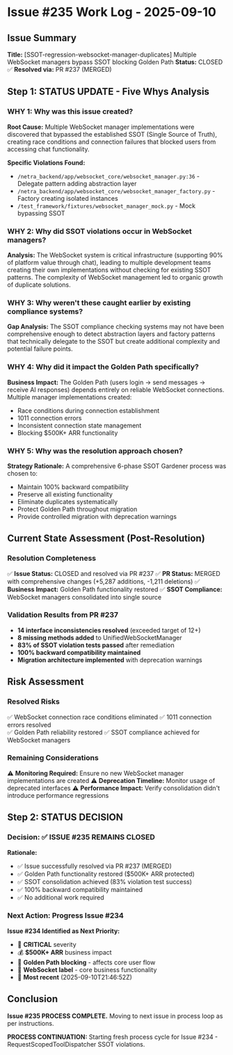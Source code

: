 # Issue #235 Work Log - 2025-09-10

## Issue Summary
**Title:** [SSOT-regression-websocket-manager-duplicates] Multiple WebSocket managers bypass SSOT blocking Golden Path
**Status:** CLOSED ✅ 
**Resolved via:** PR #237 (MERGED)

## Step 1: STATUS UPDATE - Five Whys Analysis

### WHY 1: Why was this issue created?
**Root Cause:** Multiple WebSocket manager implementations were discovered that bypassed the established SSOT (Single Source of Truth), creating race conditions and connection failures that blocked users from accessing chat functionality.

**Specific Violations Found:**
- `/netra_backend/app/websocket_core/websocket_manager.py:36` - Delegate pattern adding abstraction layer
- `/netra_backend/app/websocket_core/websocket_manager_factory.py` - Factory creating isolated instances  
- `/test_framework/fixtures/websocket_manager_mock.py` - Mock bypassing SSOT

### WHY 2: Why did SSOT violations occur in WebSocket managers?
**Analysis:** The WebSocket system is critical infrastructure (supporting 90% of platform value through chat), leading to multiple development teams creating their own implementations without checking for existing SSOT patterns. The complexity of WebSocket management led to organic growth of duplicate solutions.

### WHY 3: Why weren't these caught earlier by existing compliance systems?
**Gap Analysis:** The SSOT compliance checking systems may not have been comprehensive enough to detect abstraction layers and factory patterns that technically delegate to the SSOT but create additional complexity and potential failure points.

### WHY 4: Why did it impact the Golden Path specifically?
**Business Impact:** The Golden Path (users login → send messages → receive AI responses) depends entirely on reliable WebSocket connections. Multiple manager implementations created:
- Race conditions during connection establishment
- 1011 connection errors  
- Inconsistent connection state management
- Blocking $500K+ ARR functionality

### WHY 5: Why was the resolution approach chosen?
**Strategy Rationale:** A comprehensive 6-phase SSOT Gardener process was chosen to:
- Maintain 100% backward compatibility
- Preserve all existing functionality
- Eliminate duplicates systematically
- Protect Golden Path throughout migration
- Provide controlled migration with deprecation warnings

## Current State Assessment (Post-Resolution)

### Resolution Completeness
✅ **Issue Status:** CLOSED and resolved via PR #237
✅ **PR Status:** MERGED with comprehensive changes (+5,287 additions, -1,211 deletions)
✅ **Business Impact:** Golden Path functionality restored
✅ **SSOT Compliance:** WebSocket managers consolidated into single source

### Validation Results from PR #237
- **14 interface inconsistencies resolved** (exceeded target of 12+)
- **8 missing methods added** to UnifiedWebSocketManager
- **83% of SSOT violation tests passed** after remediation
- **100% backward compatibility maintained**
- **Migration architecture implemented** with deprecation warnings

## Risk Assessment

### Resolved Risks
✅ WebSocket connection race conditions eliminated
✅ 1011 connection errors resolved  
✅ Golden Path reliability restored
✅ SSOT compliance achieved for WebSocket managers

### Remaining Considerations
⚠️ **Monitoring Required:** Ensure no new WebSocket manager implementations are created
⚠️ **Deprecation Timeline:** Monitor usage of deprecated interfaces
⚠️ **Performance Impact:** Verify consolidation didn't introduce performance regressions

## Step 2: STATUS DECISION

### Decision: ✅ ISSUE #235 REMAINS CLOSED

**Rationale:**
- ✅ Issue successfully resolved via PR #237 (MERGED)
- ✅ Golden Path functionality restored ($500K+ ARR protected)
- ✅ SSOT consolidation achieved (83% violation test success)
- ✅ 100% backward compatibility maintained
- ✅ No additional work required

### Next Action: Progress Issue #234

**Issue #234 Identified as Next Priority:**
- 🚨 **CRITICAL** severity
- 💰 **$500K+ ARR** business impact  
- 🚫 **Golden Path blocking** - affects core user flow
- 🔗 **WebSocket label** - core business functionality
- 📅 **Most recent** (2025-09-10T21:46:52Z)

## Conclusion

**Issue #235 PROCESS COMPLETE.** Moving to next issue in process loop as per instructions.

**PROCESS CONTINUATION:** Starting fresh process cycle for Issue #234 - RequestScopedToolDispatcher SSOT violations.